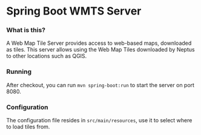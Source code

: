 # Spring Boot WMTS Server

### What is this?
A Web Map Tile Server provides access to web-based maps, downloaded as tiles.
This server allows using the Web Map Tiles downloaded by Neptus to other locations such as QGIS.

### Running
After checkout, you can run ```mvn spring-boot:run``` to start the server on port 8080.

### Configuration
The configuration file resides in ```src/main/resources```, use it to select where to load tiles from.



